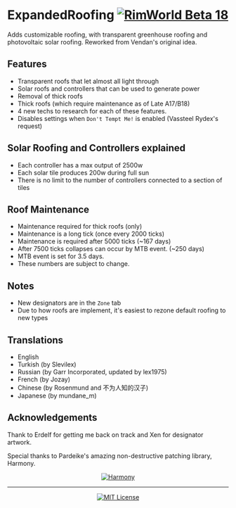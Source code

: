 # ExpandedRoofing [![RimWorld Beta 18](https://img.shields.io/badge/RimWorld-Beta%2018-brightgreen.svg)](http://rimworldgame.com/)

Adds customizable roofing, with transparent greenhouse roofing and photovoltaic solar roofing. Reworked from Vendan's original idea.

## Features
- Transparent roofs that let almost all light through
- Solar roofs and controllers that can be used to generate power
- Removal of thick roofs
- Thick roofs (which require maintenance as of Late A17/B18)
- 4 new techs to research for each of these features.
- Disables settings when `Don't Tempt Me!` is enabled (Vassteel Rydex's request)

## Solar Roofing and Controllers explained
- Each controller has a max output of 2500w
- Each solar tile produces 200w during full sun
- There is no limit to the number of controllers connected to a section of tiles

## Roof Maintenance
- Maintenance required for thick roofs (only)
- Maintenance is a long tick (once every 2000 ticks)
- Maintenance is required after 5000 ticks (~167 days)
- After 7500 ticks collapses can occur by MTB event. (~250 days)
- MTB event is set for 3.5 days.
- These numbers are subject to change.

## Notes
- New designators are in the `Zone` tab
- Due to how roofs are implement, it's easiest to rezone default roofing to new types

## Translations
- English
- Turkish (by Slevilex)
- Russian (by Garr Incorporated, updated by lex1975)
- French (by Jozay)
- Chinese (by Rosenmund and 不为人知的汉子)
- Japanese (by mundane_m)

## Acknowledgements

Thank to Erdelf for getting me back on track and Xen for designator artwork.

Special thanks to Pardeike's amazing non-destructive patching library, Harmony.
<p align="center">
  <a href="https://github.com/pardeike/Harmony">
    <img src="https://s24.postimg.org/58bl1rz39/logo.png" alt="Harmony" />
  </a>
</p>

<hr>

<p align="center">
  <a href="./LICENSE">
    <img src="https://img.shields.io/badge/license-MIT-lightgray.svg?style=flat" alt="MIT License" />
  </a>
</p>